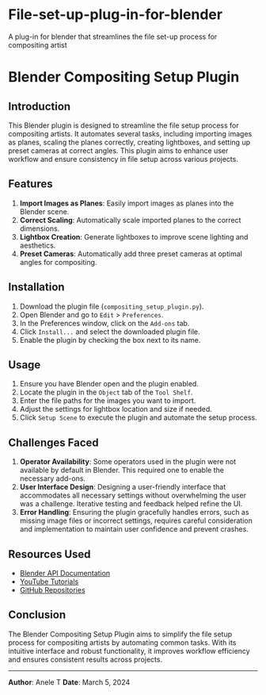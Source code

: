 # File-set-up-plug-in-for-blender
A plug-in for blender that streamlines the file set-up process for compositing artist



# Blender Compositing Setup Plugin

## Introduction

This Blender plugin is designed to streamline the file setup process for compositing artists. It automates several tasks, including importing images as planes, scaling the planes correctly, creating lightboxes, and setting up preset cameras at correct angles. This plugin aims to enhance user workflow and ensure consistency in file setup across various projects.

## Features

1. **Import Images as Planes**: Easily import images as planes into the Blender scene.
2. **Correct Scaling**: Automatically scale imported planes to the correct dimensions.
3. **Lightbox Creation**: Generate lightboxes to improve scene lighting and aesthetics.
4. **Preset Cameras**: Automatically add three preset cameras at optimal angles for compositing.

## Installation

1. Download the plugin file (`compositing_setup_plugin.py`).
2. Open Blender and go to `Edit` > `Preferences`.
3. In the Preferences window, click on the `Add-ons` tab.
4. Click `Install...` and select the downloaded plugin file.
5. Enable the plugin by checking the box next to its name.

## Usage

1. Ensure you have Blender open and the plugin enabled.
2. Locate the plugin in the `Object` tab of the `Tool Shelf`.
3. Enter the file paths for the images you want to import.
4. Adjust the settings for lightbox location and size if needed.
5. Click `Setup Scene` to execute the plugin and automate the setup process.

## Challenges Faced

1. **Operator Availability**: Some operators used in the plugin were not available by default in Blender. This required one to enable the necessary add-ons.
2. **User Interface Design**: Designing a user-friendly interface that accommodates all necessary settings without overwhelming the user was a challenge. Iterative testing and feedback helped refine the UI.
3. **Error Handling**: Ensuring the plugin gracefully handles errors, such as missing image files or incorrect settings, requires careful consideration and implementation to maintain user confidence and prevent crashes.

## Resources Used

- [Blender API Documentation](https://docs.blender.org/api/current/)
- [YouTube Tutorials](https://www.youtube.com/)
- [GitHub Repositories](https://github.com/)

## Conclusion

The Blender Compositing Setup Plugin aims to simplify the file setup process for compositing artists by automating common tasks. With its intuitive interface and robust functionality, it improves workflow efficiency and ensures consistent results across projects.

---

**Author**: Anele T 
**Date**: March 5, 2024

